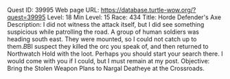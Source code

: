 Quest ID: 39995
Web page URL: https://database.turtle-wow.org/?quest=39995
Level: 18
Min Level: 15
Race: 434
Title: Horde Defender's Axe
Description: I did not witness the attack itself,  but I did see something suspicious while patrolling the road. A group of human soldiers was heading south east. They were mounted, so I could not catch up to them.$B$BI suspect they killed the orc you speak of, and then returned to Northwatch Hold with the loot. Perhaps you should start your search there. I would come with you if I could, but I must remain at my post.
Objective: Bring the Stolen Weapon Plans to Nargal Deatheye at the Crossroads.
